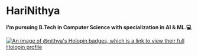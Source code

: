 # HariNithya

**I’m  pursuing B.Tech in Computer Science with specialization in AI & ML.💻** 



[![An image of @nithya's Holopin badges, which is a link to view their full Holopin profile](https://holopin.me/nithya)](https://holopin.io/@nithya)
